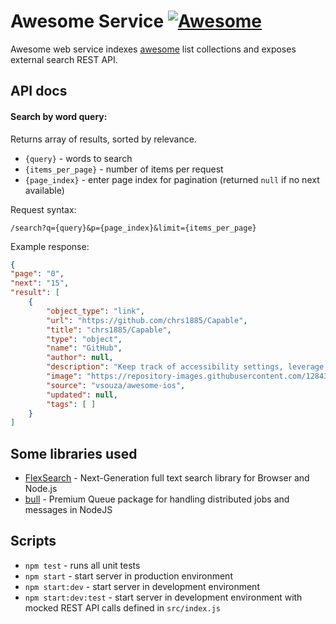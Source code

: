 # Awesome Service [![Awesome](https://awesome.re/badge.svg)](https://awesome.re)

Awesome web service indexes [awesome](https://awesome.com/sindresorhus/awesome) list collections and exposes external search REST API.

## API docs

#### Search by word query:
Returns array of results, sorted by relevance.
- `{query}` - words to search
- `{items_per_page}` - number of items per request
- `{page_index}` - enter page index for pagination (returned `null` if no next available)

Request syntax:
```
/search?q={query}&p={page_index}&limit={items_per_page}
```

Example response:
```json
{
"page": "0",
"next": "15",
"result": [
    {
        "object_type": "link",
        "url": "https://github.com/chrs1885/Capable",
        "title": "chrs1885/Capable",
        "type": "object",
        "name": "GitHub",
        "author": null,
        "description": "Keep track of accessibility settings, leverage high contrast colors, and use scalable fonts to enable users with disabilities to use your app. - chrs1885/Capable",
        "image": "https://repository-images.githubusercontent.com/128437025/d1604580-6ad0-11e9-98cd-5ccc5b64f03c",
        "source": "vsouza/awesome-ios",
        "updated": null,
        "tags": [ ]
    }
]
```

## Some libraries used
- [FlexSearch](https://github.com/nextapps-de/flexsearch) - Next-Generation full text search library for Browser and Node.js
- [bull](https://github.com/OptimalBits/bull) - Premium Queue package for handling distributed jobs and messages in NodeJS

## Scripts

- `npm test` - runs all unit tests
- `npm start` - start server in production environment
- `npm start:dev` - start server in development environment
- `npm start:dev:test` - start server in development environment with mocked REST API calls defined in `src/index.js`
